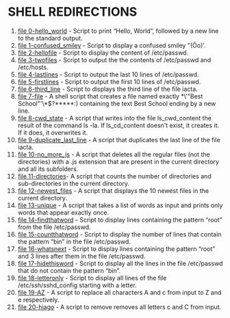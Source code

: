 # SHELL REDIRECTIONS

1. [file 0-hello_world](./0-hello_world) -  Script to print “Hello, World”, followed by a new line to the standard output.
2. [file 1-confused_smiley](./1-confused_smiley) - Script to display a confused smiley "(Ôo)'.
3. [file 2-hellofile](./2-hellofile) - Script to display the content of /etc/passwd.
4. [file 3-twofiles](./3-twofiles) - Script to output the the contents of /etc/passwd and /etc/hosts.
5. [file 4-lastlines](./4-lastlines) - Script to output the last 10 lines of /etc/passwd.
6. [file 5-firstlines](./5-firstlines) - Script to output the first 10 lines of /etc/passwd.
7. [file 6-third_line](./6-third_line) - Script to displays the third line of the file iacta.
8. [file 7-file](./7-file) - A shell script that creates a file named exactly \*\\'"Best School"\'\\*$\?\*\*\*\*\*:) containing the text Best School ending by a new line.
9. [file 8-cwd_state](./8-cwd_state) - A script that writes into the file ls_cwd_content the result of the command ls -la. If ls_cd_content doesn't exist, it creates it. If it does, it overwrites it.
10. [file 9-duplicate_last_line](./9-duplicate_last_line) - A script that duplicates the last line of the file iacta.
11. [file 10-no_more_js](./10-no_more_js) - A script that deletes all the regular files (not the directories) with a .js extension that are present in the current directory and all its subfolders.
12. [file 11-directories](./11-directories)- A script that counts the number of directories and sub-directories in the current directory.
13. [file 12-newest_files](./12-newest_files) - A script that displays the 10 newest files in the current directory.
14. [file 13-unique](./13-unique) - A script that takes a list of words as input and prints only words that appear exactly once.
15. [file 14-findthatword](./14-findthatword) - Script to display lines containing the pattern “root” from the file /etc/passwd.
16. [file 15-countthatword](./15-countthatword) - Script to display the number of lines that contain the pattern “bin” in the file /etc/passwd.
17. [file 16-whatsnext](./16-whatsnext) - Script to display lines containing the pattern “root” and 3 lines after them in the file /etc/passwd.
18. [file 17-hidethisword](./17-hidethisword) - Script to display all the lines in the file /etc/passwd that do not contain the pattern “bin”.
19. [file 18-letteronly](./18-letteronly) - Script to display all lines of the file /etc/ssh/sshd_config starting with a letter.
20. [file 19-AZ](./19-AZ) - A script to replace all characters A and c from input to Z and e respectively.
21. [file 20-hiago](./20-hiago) - A script to remove removes all letters c and C from input.
